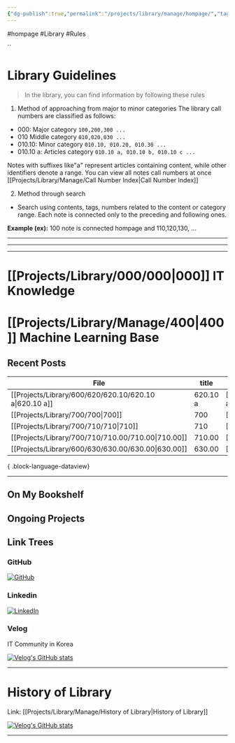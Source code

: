 ```yaml
---
{"dg-publish":true,"permalink":"/projects/library/manage/hompage/","tags":["gardenEntry"],"noteIcon":"0","created":"2023-12-20T12:21:00.425+09:00","updated":"2024-01-25T20:51:24.254+09:00"}
---
```


#hompage #Library #Rules





``
# Library Guidelines

>  In the library, you can find information by following these rules

1. Method of approaching from major to minor categories
The library call numbers are classified as follows:

- 000: Major category `100,200,300 ...`
- 010 Middle category `010,020,030 ...`
- 010.10: Minor category `010.10, 010.20, 010.30 ...`
- 010.10 a: Articles category `010.10 a, 010.10 b, 010.10 c ...`
  
Notes with suffixes like"a" represent articles containing content, while other identifiers denote a range.
You can view all notes call numbers at once
[[Projects/Library/Manage/Call Number Index\|Call Number Index]]



2. Method through search
- Search using contents, tags, numbers  related to the content or category range.
Each note is connected only to the preceding and following ones.

**Example (ex):**
100 note is connected hompage and 110,120,130, ...
 


--- 
---
---

# [[Projects/Library/000/000\|000]] IT Knowledge
# [[Projects/Library/Manage/400\|400]] Machine Learning Base 








Recent Posts
---

| File                                                      | title    | file.link                                                 |
| --------------------------------------------------------- | -------- | --------------------------------------------------------- |
| [[Projects/Library/600/620/620.10/620.10 a\|620.10 a]] | 620.10 a | [[Projects/Library/600/620/620.10/620.10 a\|620.10 a]] |
| [[Projects/Library/700/700\|700]]                      | 700      | [[Projects/Library/700/700\|700]]                      |
| [[Projects/Library/700/710/710\|710]]                  | 710      | [[Projects/Library/700/710/710\|710]]                  |
| [[Projects/Library/700/710/710.00/710.00\|710.00]]     | 710.00   | [[Projects/Library/700/710/710.00/710.00\|710.00]]     |
| [[Projects/Library/600/630/630.00/630.00\|630.00]]     | 630.00   | [[Projects/Library/600/630/630.00/630.00\|630.00]]     |

{ .block-language-dataview}




---
## On My Bookshelf



## Ongoing Projects

## Link Trees

### GitHub
[![GitHub](https://img.shields.io/badge/GitHub-100000?style=for-the-badge&logo=github&logoColor=white)](https://github.com/murphybread)
### Linkedin
[![LinkedIn](https://img.shields.io/badge/LinkedIn-0077B5?style=for-the-badge&logo=linkedin&logoColor=white)](https://www.linkedin.com/in/%EB%AF%BC%EC%B0%AC-%EA%B9%80-aba89a243)
### Velog
IT Community in Korea

[![Velog's GitHub stats](https://velog-readme-stats.vercel.app/api?name=murphybread)](https://github.com/murphybread/velog-readme-stats)




---
# History of Library
Link:  [[Projects/Library/Manage/History of Library\|History of Library]]






[![Velog's GitHub stats](https://velog-readme-stats.vercel.app/api/list?name=murphybread)](https://velog.io/@muphybread)






---
